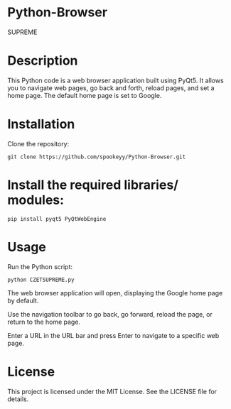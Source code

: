 # Python-Browser

SUPREME

# Description
This Python code is a web browser application built using PyQt5. It allows you to navigate web pages, go back and forth, reload pages, and set a home page. The default home page is set to Google.

# Installation
Clone the repository:
```
git clone https://github.com/spookeyy/Python-Browser.git
```
# Install the required libraries/ modules:
```
pip install pyqt5 PyQtWebEngine
```
# Usage
Run the Python script:
```
python CZETSUPREME.py
```
The web browser application will open, displaying the Google home page by default.

Use the navigation toolbar to go back, go forward, reload the page, or return to the home page.

Enter a URL in the URL bar and press Enter to navigate to a specific web page.

# License
This project is licensed under the MIT License. See the LICENSE file for details.
